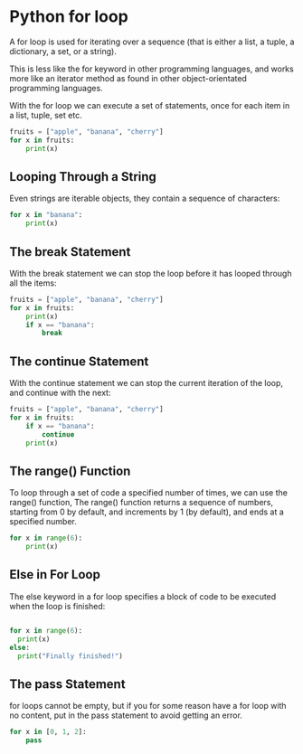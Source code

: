 # Python for loop

A for loop is used for iterating over a sequence (that is either a list, a tuple, a dictionary, a set, or a string).

This is less like the for keyword in other programming languages, and works more like an iterator method as found in other object-orientated programming languages.

With the for loop we can execute a set of statements, once for each item in a list, tuple, set etc.

```py
fruits = ["apple", "banana", "cherry"]
for x in fruits:
    print(x)
```

## Looping Through a String

Even strings are iterable objects, they contain a sequence of characters:

```py
for x in "banana":
    print(x)
```

## The break Statement

With the break statement we can stop the loop before it has looped through all the items:

```py
fruits = ["apple", "banana", "cherry"]
for x in fruits:
    print(x)
    if x == "banana":
        break
```

## The continue Statement

With the continue statement we can stop the current iteration of the loop, and continue with the next:

```py
fruits = ["apple", "banana", "cherry"]
for x in fruits:
    if x == "banana":
        continue
    print(x)
```

## The range() Function

To loop through a set of code a specified number of times, we can use the range() function,
The range() function returns a sequence of numbers, starting from 0 by default, and increments by 1 (by default), and ends at a specified number.

```py
for x in range(6):
    print(x)
```

## Else in For Loop

The else keyword in a for loop specifies a block of code to be executed when the loop is finished:

```py

for x in range(6):
  print(x)
else:
  print("Finally finished!")
```

## The pass Statement

for loops cannot be empty, but if you for some reason have a for loop with no content,
put in the pass statement to avoid getting an error.

```py
for x in [0, 1, 2]:
    pass
```
